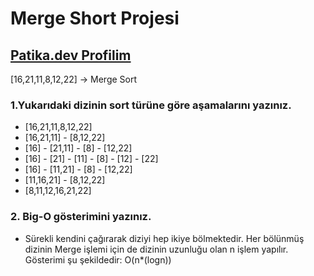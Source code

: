 # Merge Short Projesi

[Patika.dev Profilim](https://app.patika.dev/alfalander)
---
[16,21,11,8,12,22] -> Merge Sort
### 1.Yukarıdaki dizinin sort türüne göre aşamalarını yazınız.
* [16,21,11,8,12,22]
* [16,21,11] - [8,12,22]
* [16] - [21,11] - [8] - [12,22]
* [16] - [21] - [11] - [8] - [12] - [22]
* [16] - [11,21] - [8] - [12,22]
* [11,16,21] - [8,12,22]
* [8,11,12,16,21,22]
### 2. Big-O gösterimini yazınız.
* Sürekli kendini çağırarak diziyi hep ikiye bölmektedir. Her bölünmüş dizinin Merge işlemi için de dizinin uzunluğu olan n işlem yapılır. Gösterimi şu şekildedir:  O(n*(logn)) 